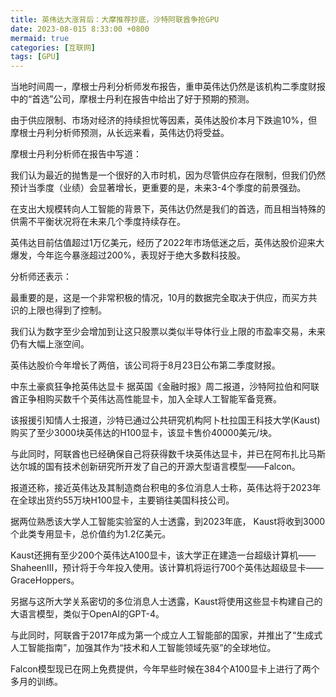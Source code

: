 ```yaml
---
title: 英伟达大涨背后：大摩推荐抄底，沙特阿联酋争抢GPU
date: 2023-08-015 8:33:00 +0800
mermaid: true
categories: [互联网]
tags: [GPU]
---
```


当地时间周一，摩根士丹利分析师发布报告，重申英伟达仍然是该机构二季度财报中的“首选”公司，摩根士丹利在报告中给出了好于预期的预测。

由于供应限制、市场对经济的持续担忧等因素，英伟达股价本月下跌逾10%，但摩根士丹利分析师预测，从长远来看，英伟达仍将受益。

摩根士丹利分析师在报告中写道：

我们认为最近的抛售是一个很好的入市时机，因为尽管供应存在限制，但我们仍然预计当季度（业绩）会显著增长，更重要的是，未来3-4个季度的前景强劲。

在支出大规模转向人工智能的背景下，英伟达仍然是我们的首选，而且相当特殊的供需不平衡状况将在未来几个季度持续存在。

英伟达目前估值超过1万亿美元，经历了2022年市场低迷之后，英伟达股价迎来大爆发，今年迄今暴涨超过200%，表现好于绝大多数科技股。



分析师还表示：

最重要的是，这是一个非常积极的情况，10月的数据完全取决于供应，而买方共识的上限也得到了控制。

我们认为数字至少会增加到让这只股票以类似半导体行业上限的市盈率交易，未来仍有大幅上涨空间。

英伟达股价今年增长了两倍，该公司将于8月23日公布第二季度财报。

中东土豪疯狂争抢英伟达显卡
据英国《金融时报》周二报道，沙特阿拉伯和阿联酋正争相购买数千个英伟达高性能显卡，加入全球人工智能军备竞赛。

该报援引知情人士报道，沙特已通过公共研究机构阿卜杜拉国王科技大学(Kaust)购买了至少3000块英伟达的H100显卡，该显卡售价40000美元/块。

与此同时，阿联酋也已经确保自己将获得数千块英伟达显卡，并已在阿布扎比马斯达尔城的国有技术创新研究所开发了自己的开源大型语言模型——Falcon。

报道还称，接近英伟达及其制造商台积电的多位消息人士称，英伟达将于2023年在全球出货约55万块H100显卡，主要销往美国科技公司。

据两位熟悉该大学人工智能实验室的人士透露，到2023年底， Kaust将收到3000个此类专用显卡，总价值约为1.2亿美元。

Kaust还拥有至少200个英伟达A100显卡，该大学正在建造一台超级计算机——ShaheenIII，预计将于今年投入使用。该计算机将运行700个英伟达超级显卡——GraceHoppers。

另据与这所大学关系密切的多位消息人士透露，Kaust将使用这些显卡构建自己的大语言模型，类似于OpenAI的GPT-4。

与此同时，阿联酋于2017年成为第一个成立人工智能部的国家，并推出了“生成式人工智能指南”，加强其作为“技术和人工智能领域先驱”的全球地位。

Falcon模型现已在网上免费提供，今年早些时候在384个A100显卡上进行了两个多月的训练。

